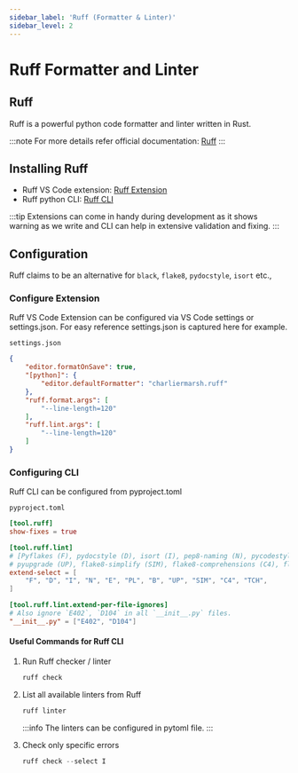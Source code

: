 ```yaml
---
sidebar_label: 'Ruff (Formatter & Linter)'
sidebar_level: 2
---
```


# Ruff Formatter and Linter

## Ruff

Ruff is a powerful python code formatter and linter written in Rust.

:::note
For more details refer official documentation: [Ruff](https://docs.astral.sh/ruff/)
:::

## Installing Ruff

- Ruff VS Code extension: [Ruff Extension](https://marketplace.visualstudio.com/items?itemName=charliermarsh.ruff)
- Ruff python CLI: [Ruff CLI](https://pypi.org/project/ruff/)

:::tip
Extensions can come in handy during development as it shows warning as we write and CLI can help in extensive
validation and fixing.
:::

## Configuration

Ruff claims to be an alternative for `black`, `flake8`, `pydocstyle`, `isort` etc.,

### Configure Extension

Ruff VS Code Extension can be configured via VS Code settings or settings.json. For easy reference settings.json is
captured here for example.

`settings.json`

```json
{
    "editor.formatOnSave": true,
    "[python]": {
        "editor.defaultFormatter": "charliermarsh.ruff"
    },
    "ruff.format.args": [
        "--line-length=120"
    ],
    "ruff.lint.args": [
        "--line-length=120"
    ]
}
```

### Configuring CLI

Ruff CLI can be configured from pyproject.toml

`pyproject.toml`

```toml
[tool.ruff]
show-fixes = true

[tool.ruff.lint]
# [Pyflakes (F), pydocstyle (D), isort (I), pep8-naming (N), pycodestyle (E/W), Pylint (PL), flake8-bugbear (B),
# pyupgrade (UP), flake8-simplify (SIM), flake8-comprehensions (C4), flake8-type-checking (TCH)]
extend-select = [
    "F", "D", "I", "N", "E", "PL", "B", "UP", "SIM", "C4", "TCH",
]

[tool.ruff.lint.extend-per-file-ignores]
# Also ignore `E402`, `D104` in all `__init__.py` files.
"__init__.py" = ["E402", "D104"]
```

#### Useful Commands for Ruff CLI

1. Run Ruff checker / linter

   ```powershell
   ruff check
   ```

2. List all available linters from Ruff

   ```powershell
   ruff linter  
   ```

   :::info
   The linters can be configured in pytoml file.
   :::

3. Check only specific errors

   ```powershell
   ruff check --select I
   ```
